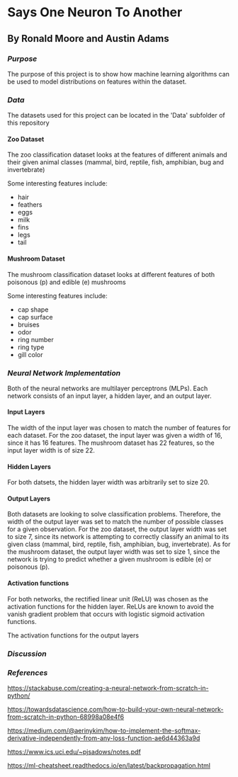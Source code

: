 # Says One Neuron To Another
## By Ronald Moore and Austin Adams
  
### *Purpose*
The purpose of this project is to show how machine learning algorithms can be used to model distributions on features within the dataset.

### *Data*
The datasets used for this project can be located in the 'Data' subfolder of this repository
#### Zoo Dataset
The zoo classification dataset looks at the features of different animals and their given animal classes (mammal, bird, reptile, fish, amphibian, bug and invertebrate)

Some interesting features include:
* hair
* feathers
* eggs
* milk
* fins
* legs
* tail
#### Mushroom Dataset
The mushroom classification dataset looks at different features of both poisonous (p) and edible (e) mushrooms

Some interesting features include:
* cap shape
* cap surface
* bruises
* odor
* ring number
* ring type
* gill color

### *Neural Network Implementation*

Both of the neural networks are multilayer perceptrons (MLPs). Each network consists of an input layer, a hidden layer, and an output layer.

#### Input Layers
The width of the input layer was chosen to match the number of features for each dataset. For the zoo dataset, the input layer was given a width of 16, since it has 16 features. The mushroom dataset has 22 features, so the input layer width is of size 22.
#### Hidden Layers
For both datsets, the hidden layer width was arbitrarily set to size 20.
#### Output Layers
Both datasets are looking to solve classification problems. Therefore, the width of the output layer was set to match the number of possible classes for a given observation. For the zoo dataset, the output layer width was set to size 7, since its network is attempting to correctly classify an animal to its given class (mammal, bird, reptile, fish, amphibian, bug, invertebrate). As for the mushroom dataset, the output layer width was set to size 1, since the network is trying to predict whether a given mushroom is edible (e) or poisonous (p).
#### Activation functions
For both networks, the rectified linear unit (ReLU) was chosen as the activation functions for the hidden layer. ReLUs are known to avoid the vanish gradient problem that occurs with logistic sigmoid activation functions.

The activation functions for the output layers
### *Discussion*


### *References*
https://stackabuse.com/creating-a-neural-network-from-scratch-in-python/

https://towardsdatascience.com/how-to-build-your-own-neural-network-from-scratch-in-python-68998a08e4f6

https://medium.com/@aerinykim/how-to-implement-the-softmax-derivative-independently-from-any-loss-function-ae6d44363a9d

https://www.ics.uci.edu/~pjsadows/notes.pdf

https://ml-cheatsheet.readthedocs.io/en/latest/backpropagation.html
